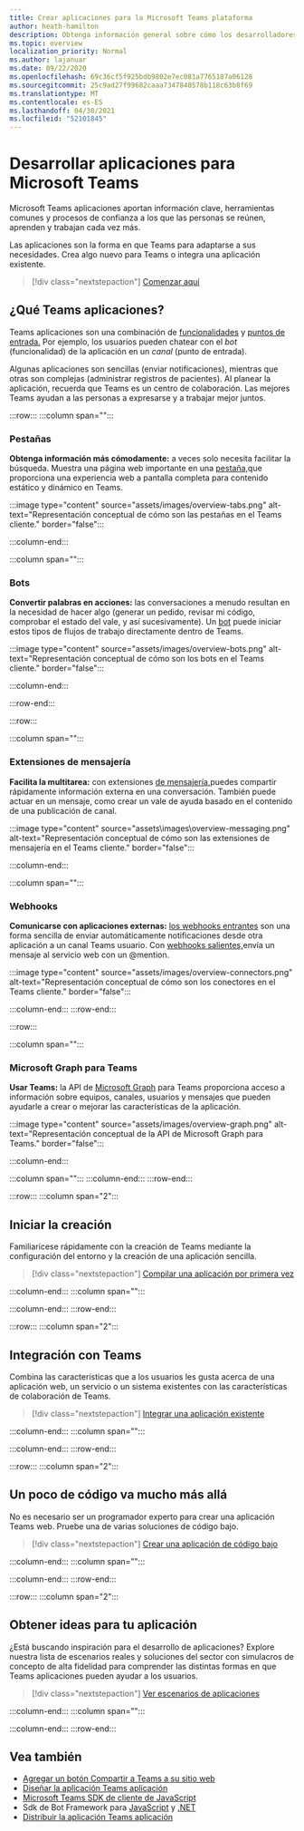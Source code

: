 ```yaml
---
title: Crear aplicaciones para la Microsoft Teams plataforma
author: heath-hamilton
description: Obtenga información general sobre cómo los desarrolladores pueden ampliar Microsoft Teams características con aplicaciones personalizadas.
ms.topic: overview
localization_priority: Normal
ms.author: lajanuar
ms.date: 09/22/2020
ms.openlocfilehash: 69c36cf5f925bdb9802e7ec081a7765187a06128
ms.sourcegitcommit: 25c9ad27f99682caaa7347840578b118c63b8f69
ms.translationtype: MT
ms.contentlocale: es-ES
ms.lasthandoff: 04/30/2021
ms.locfileid: "52101845"
---
```

# <a name="build-apps-for-microsoft-teams"></a>Desarrollar aplicaciones para Microsoft Teams

Microsoft Teams aplicaciones aportan información clave, herramientas comunes y procesos de confianza a los que las personas se reúnen, aprenden y trabajan cada vez más.

Las aplicaciones son la forma en que Teams para adaptarse a sus necesidades. Crea algo nuevo para Teams o integra una aplicación existente.

> [!div class="nextstepaction"]
> [Comenzar aquí](build-your-first-app/build-first-app-overview.md)

## <a name="what-are-teams-apps"></a>¿Qué Teams aplicaciones?

Teams aplicaciones son una combinación de [funcionalidades](concepts/capabilities-overview.md) y [puntos de entrada.](concepts/extensibility-points.md) Por ejemplo, los usuarios pueden chatear con el *bot* (funcionalidad) de la aplicación en un *canal* (punto de entrada).

Algunas aplicaciones son sencillas (enviar notificaciones), mientras que otras son complejas (administrar registros de pacientes). Al planear la aplicación, recuerda que Teams es un centro de colaboración. Las mejores Teams ayudan a las personas a expresarse y a trabajar mejor juntos.

:::row:::
   :::column span="":::

### <a name="tabs"></a>Pestañas

**Obtenga información más cómodamente:** a veces solo necesita facilitar la búsqueda. Muestra una página web importante en una [pestaña,](tabs/what-are-tabs.md)que proporciona una experiencia web a pantalla completa para contenido estático y dinámico en Teams.

:::image type="content" source="assets/images/overview-tabs.png" alt-text="Representación conceptual de cómo son las pestañas en el Teams cliente." border="false":::

   :::column-end:::

   :::column span="":::

### <a name="bots"></a>Bots

**Convertir palabras en acciones:** las conversaciones a menudo resultan en la necesidad de hacer algo (generar un pedido, revisar mi código, comprobar el estado del vale, y así sucesivamente). Un [bot](bots/what-are-bots.md) puede iniciar estos tipos de flujos de trabajo directamente dentro de Teams.

:::image type="content" source="assets/images/overview-bots.png" alt-text="Representación conceptual de cómo son los bots en el Teams cliente." border="false":::

   :::column-end:::

:::row-end:::

:::row:::

   :::column span="":::

### <a name="messaging-extensions"></a>Extensiones de mensajería

**Facilita la multitarea:** con extensiones [de mensajería,](messaging-extensions/what-are-messaging-extensions.md)puedes compartir rápidamente información externa en una conversación. También puede actuar en un mensaje, como crear un vale de ayuda basado en el contenido de una publicación de canal.

:::image type="content" source="assets\images\overview-messaging.png" alt-text="Representación conceptual de cómo son las extensiones de mensajería en el Teams cliente." border="false":::

   :::column-end:::

   :::column span="":::

### <a name="webhooks"></a>Webhooks

**Comunicarse con aplicaciones externas:** [los webhooks entrantes](webhooks-and-connectors/what-are-webhooks-and-connectors.md#incoming-webhooks) son una forma sencilla de enviar automáticamente notificaciones desde otra aplicación a un canal Teams usuario. Con [webhooks salientes,](webhooks-and-connectors/what-are-webhooks-and-connectors.md#outgoing-webhooks)envía un mensaje al servicio web con un @mention.

:::image type="content" source="assets/images/overview-connectors.png" alt-text="Representación conceptual de cómo son los conectores en el Teams cliente." border="false":::

   :::column-end:::
:::row-end:::

:::row:::

   :::column span="":::

### <a name="microsoft-graph-for-teams"></a>Microsoft Graph para Teams

**Usar Teams:** la API de [Microsoft Graph](https://docs.microsoft.com/graph/teams-concept-overview) para Teams proporciona acceso a información sobre equipos, canales, usuarios y mensajes que pueden ayudarle a crear o mejorar las características de la aplicación.

:::image type="content" source="assets/images/overview-graph.png" alt-text="Representación conceptual de la API de Microsoft Graph para Teams." border="false":::

   :::column-end:::

   :::column span="":::
   :::column-end:::
:::row-end:::

:::row:::
   :::column span="2":::

## <a name="start-building"></a>Iniciar la creación

Familiarícese rápidamente con la creación de Teams mediante la configuración del entorno y la creación de una aplicación sencilla.

> [!div class="nextstepaction"]
> [Compilar una aplicación por primera vez](build-your-first-app/build-first-app-overview.md)

   :::column-end:::
   :::column span="":::

   :::column-end:::
:::row-end:::

:::row:::
   :::column span="2":::

## <a name="integrate-with-teams"></a>Integración con Teams

Combina las características que a los usuarios les gusta acerca de una aplicación web, un servicio o un sistema existentes con las características de colaboración de Teams.

> [!div class="nextstepaction"]
> [Integrar una aplicación existente](samples/integrating-web-apps.md)

   :::column-end:::
   :::column span="":::

   :::column-end:::
:::row-end:::

:::row:::
   :::column span="2":::

## <a name="a-little-code-goes-a-long-way"></a>Un poco de código va mucho más allá

No es necesario ser un programador experto para crear una aplicación Teams web. Pruebe una de varias soluciones de código bajo.

> [!div class="nextstepaction"]
> [Crear una aplicación de código bajo](samples/teams-low-code-solutions.md)

   :::column-end:::
   :::column span="":::

   :::column-end:::
:::row-end:::

:::row:::
   :::column span="2":::

## <a name="get-ideas-for-your-app"></a>Obtener ideas para tu aplicación

¿Está buscando inspiración para el desarrollo de aplicaciones? Explore nuestra lista de escenarios reales y soluciones del sector con simulacros de concepto de alta fidelidad para comprender las distintas formas en que Teams aplicaciones pueden ayudar a los usuarios.

> [!div class="nextstepaction"]
> [Ver escenarios de aplicaciones](https://adoption.microsoft.com/extensibility-look-book/scenarios/)

   :::column-end:::
   :::column span="":::

   :::column-end:::
:::row-end:::

## <a name="see-also"></a>Vea también

* [Agregar un botón Compartir a Teams a su sitio web](concepts/build-and-test/share-to-teams.md)
* [Diseñar la aplicación Teams aplicación](concepts/design/design-teams-app-overview.md)
* [Microsoft Teams SDK de cliente de JavaScript](https://docs.microsoft.com/javascript/api/@microsoft/teams-js/?view=msteams-client-js-latest&preserve-view=true)
* Sdk de Bot Framework para [JavaScript](https://github.com/Microsoft/botbuilder-js) y [.NET](https://github.com/Microsoft/botbuilder-dotnet/)
* [Distribuir la aplicación Teams aplicación](concepts/deploy-and-publish/apps-publish-overview.md)
